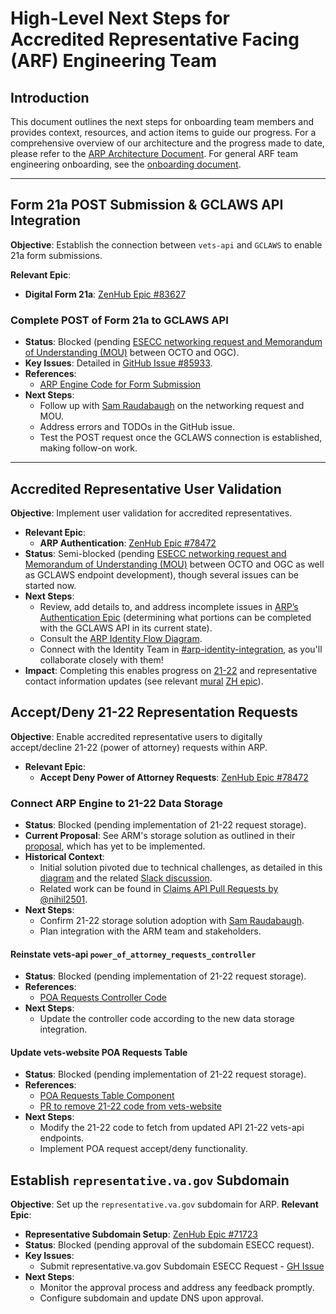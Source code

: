 # High-Level Next Steps for Accredited Representative Facing (ARF) Engineering Team

## Introduction

This document outlines the next steps for onboarding team members and provides context, resources, and action items to guide our progress. For a comprehensive overview of our architecture and the progress made to date, please refer to the [ARP Architecture Document](https://github.com/department-of-veterans-affairs/va.gov-team/blob/master/products/accredited-representative-facing/engineering/ADRs/arp-architecture-intent-meeting.md). For general ARF team engineering onboarding, see the [onboarding document](https://github.com/department-of-veterans-affairs/va.gov-team/blob/master/products/accredited-representative-facing/engineering/docs/arf-engineer-onboarding.md).

---

## Form 21a POST Submission & GCLAWS API Integration

**Objective**: Establish the connection between `vets-api` and `GCLAWS` to enable 21a form submissions.

**Relevant Epic**:
- **Digital Form 21a**: [ZenHub Epic #83627](https://app.zenhub.com/workspaces/accredited-representative-facing-team-65453a97a9cc36069a2ad1d6/issues/gh/department-of-veterans-affairs/va.gov-team/83627)

### Complete POST of Form 21a to GCLAWS API
- **Status**: Blocked (pending [ESECC networking request and Memorandum of Understanding (MOU)](https://github.com/department-of-veterans-affairs/va.gov-team/issues/88288) between OCTO and OGC).
- **Key Issues**: Detailed in [GitHub Issue #85933](https://github.com/department-of-veterans-affairs/va.gov-team/issues/85933).
- **References**:
  - [ARP Engine Code for Form Submission](https://github.com/department-of-veterans-affairs/vets-api/blob/master/modules/accredited_representative_portal/app/services/accreditation_service.rb#L37-L55)
- **Next Steps**:
  - Follow up with [Sam Raudabaugh](https://github.com/raudabaugh) on the networking request and MOU.
  - Address errors and TODOs in the GitHub issue.
  - Test the POST request once the GCLAWS connection is established, making follow-on work.

---

## Accredited Representative User Validation

**Objective**: Implement user validation for accredited representatives.

- **Relevant Epic**:
  - **ARP Authentication**: [ZenHub Epic #78472](https://app.zenhub.com/workspaces/accredited-representative-facing-team-65453a97a9cc36069a2ad1d6/issues/gh/department-of-veterans-affairs/va.gov-team/75746)
- **Status**: Semi-blocked (pending [ESECC networking request and Memorandum of Understanding (MOU)](https://github.com/department-of-veterans-affairs/va.gov-team/issues/88288) between OCTO and OGC as well as GCLAWS endpoint development), though several issues can be started now.
- **Next Steps**:
  - Review, add details to, and address incomplete issues in [ARP’s Authentication Epic](https://app.zenhub.com/workspaces/accredited-representative-facing-team-65453a97a9cc36069a2ad1d6/issues/gh/department-of-veterans-affairs/va.gov-team/75746) (determining what portions can be completed with the GCLAWS API in its current state).
  - Consult the [ARP Identity Flow Diagram](https://app.mural.co/t/departmentofveteransaffairs9999/m/departmentofveteransaffairs9999/1714501321813).
  - Connect with the Identity Team in [#arp-identity-integration](https://dsva.slack.com/archives/C06NBCMA7LL), as you'll collaborate closely with them!
- **Impact**: Completing this enables progress on [21-22](https://app.zenhub.com/workspaces/accredited-representative-facing-team-65453a97a9cc36069a2ad1d6/issues/gh/department-of-veterans-affairs/va.gov-team/78472) and representative contact information updates (see relevant [mural](https://app.mural.co/t/departmentofveteransaffairs9999/m/departmentofveteransaffairs9999/1717433860326/129030147cf419fe9f5deb7004c0fb0a1a4e2350?sender=u2a4240a640b257ce33545495) [ZH epic](https://app.zenhub.com/workspaces/accredited-representative-facing-team-65453a97a9cc36069a2ad1d6/issues/gh/department-of-veterans-affairs/va.gov-team/83633)).

## Accept/Deny 21-22 Representation Requests

**Objective**: Enable accredited representative users to digitally accept/decline 21-22 (power of attorney) requests within ARP.

- **Relevant Epic**:
  - **Accept Deny Power of Attorney Requests**: [ZenHub Epic #78472](https://app.zenhub.com/workspaces/accredited-representative-facing-team-65453a97a9cc36069a2ad1d6/issues/gh/department-of-veterans-affairs/va.gov-team/78472)

### Connect ARP Engine to 21-22 Data Storage
- **Status**: Blocked (pending implementation of 21-22 request storage).
- **Current Proposal**: See ARM's storage solution as outlined in their [proposal](https://github.com/department-of-veterans-affairs/va.gov-team/pull/89536/files), which has yet to be implemented.
- **Historical Context**:
  - Initial solution pivoted due to technical challenges, as detailed in this [diagram](https://app.mural.co/t/departmentofveteransaffairs9999/m/departmentofveteransaffairs9999/1709071900155) and the related [Slack discussion](https://dsva.slack.com/archives/C0MQ281DJ/p1616161616000100).
  - Related work can be found in [Claims API Pull Requests by @nihil2501](https://github.com/department-of-veterans-affairs/vets-api/pulls?q=is%3Apr+author%3Anihil2501+label%3AclaimsAPI).
- **Next Steps**:
  - Confirm 21-22 storage solution adoption with [Sam Raudabaugh](https://github.com/raudabaugh).
  - Plan integration with the ARM team and stakeholders.

#### Reinstate vets-api `power_of_attorney_requests_controller`
- **Status**: Blocked (pending implementation of 21-22 request storage).
- **References**:
  - [POA Requests Controller Code](https://github.com/department-of-veterans-affairs/vets-api/blob/master/modules/accredited_representative_portal/app/controllers/accredited_representative_portal/v0/power_of_attorney_requests_controller.rb)
- **Next Steps**:
  - Update the controller code according to the new data storage integration.

#### Update vets-website POA Requests Table
- **Status**: Blocked (pending implementation of 21-22 request storage).
- **References**:
  - [POA Requests Table Component](https://github.com/department-of-veterans-affairs/vets-website/blob/777b84fe6442b359676bb72edd0c0955d6b8e0af/src/applications/accredited-representative-portal/components/POARequestsTable/POARequestsTable.jsx)
  - [PR to remove 21-22 code from vets-website](https://github.com/department-of-veterans-affairs/vets-website/pull/32130#pullrequestreview-2332678028)
- **Next Steps**:
  - Modify the 21-22 code to fetch from updated API 21-22 vets-api endpoints.
  - Implement POA request accept/deny functionality.

## Establish `representative.va.gov` Subdomain

**Objective**: Set up the `representative.va.gov` subdomain for ARP.
**Relevant Epic**:
- **Representative Subdomain Setup**: [ZenHub Epic #71723](https://app.zenhub.com/workspaces/accredited-representative-facing-team-65453a97a9cc36069a2ad1d6/issues/gh/department-of-veterans-affairs/va.gov-team/71723)
- **Status**: Blocked (pending approval of the subdomain ESECC request).
- **Key Issues**:
  - Submit representative.va.gov Subdomain ESECC Request - [GH Issue](https://github.com/department-of-veterans-affairs/va.gov-team/issues/70480)
- **Next Steps**:
  - Monitor the approval process and address any feedback promptly.
  - Configure subdomain and update DNS upon approval.
